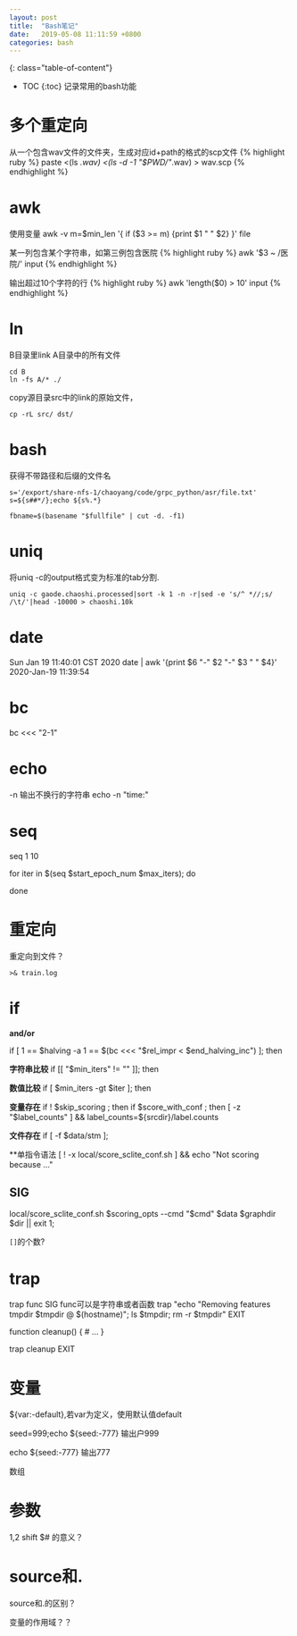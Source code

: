 ```yaml
---
layout: post
title:  "Bash笔记"
date:   2019-05-08 11:11:59 +0800
categories: bash
---
```

{: class="table-of-content"}
* TOC
{:toc}
记录常用的bash功能

# 多个重定向
从一个包含wav文件的文件夹，生成对应id+path的格式的scp文件
{% highlight ruby %}
paste <(ls *.wav) <(ls -d -1 "$PWD/"*.wav) > wav.scp
{% endhighlight %}

# awk
使用变量
awk -v m=$min_len '{ if ($3 >= m) {print $1 " " $2} }' file

某一列包含某个字符串，如第三例包含医院
{% highlight ruby %}
    awk '$3 ~ /医院/' input
{% endhighlight %}


输出超过10个字符的行
{% highlight ruby %}
    awk 'length($0) > 10' input 
{% endhighlight %}

# ln
B目录里link A目录中的所有文件
```
cd B
ln -fs A/* ./ 
```
copy源目录src中的link的原始文件，
```
cp -rL src/ dst/
```
# bash
获得不带路径和后缀的文件名
```
s='/export/share-nfs-1/chaoyang/code/grpc_python/asr/file.txt'
s=${s##*/};echo ${s%.*}
```

```
fbname=$(basename "$fullfile" | cut -d. -f1)
```


# uniq
将uniq -c的output格式变为标准的tab分割.
```
uniq -c gaode.chaoshi.processed|sort -k 1 -n -r|sed -e 's/^ *//;s/ /\t/'|head -10000 > chaoshi.10k
```

# date
Sun Jan 19 11:40:01 CST 2020
date | awk '{print $6 "-" $2 "-" $3 " " $4}'
2020-Jan-19 11:39:54

# bc
bc <<< "2-1"

# echo 
-n 输出不换行的字符串
echo -n "time:"

# seq

seq 1 10

for iter in $(seq $start_epoch_num $max_iters); do

done

# 重定向
重定向到文件？

```>& train.log```


# if

**and/or**

if [ 1 == $halving -a 1 == $(bc <<< "$rel_impr < $end_halving_inc") ]; then

**字符串比较**
if [[ "$min_iters" != "" ]]; then

**数值比较**
if [ $min_iters -gt $iter ]; then

**变量存在**
if ! $skip_scoring ; then
if $score_with_conf ; then
[ -z "$label_counts" ] && label_counts=${srcdir}/label.counts

**文件存在**
if [ -f $data/stm ];

**单指令语法
[ ! -x local/score_sclite_conf.sh ] && echo "Not scoring because ..."

## SIG
local/score_sclite_conf.sh $scoring_opts --cmd "$cmd" $data $graphdir $dir || exit 1;

`[]`的个数?


# trap
trap func SIG
func可以是字符串或者函数
trap "echo \"Removing features tmpdir $tmpdir @ $(hostname)\"; ls $tmpdir; rm -r $tmpdir" EXIT

function cleanup()
{
    # ...
}

trap cleanup EXIT

# 变量
${var:-default},若var为定义，使用默认值default

seed=999;echo ${seed:-777}
输出户999

echo ${seed:-777}
输出777

数组

# 参数
$1,$2
shift
$# 的意义？






# source和.

source和.的区别？

变量的作用域？？